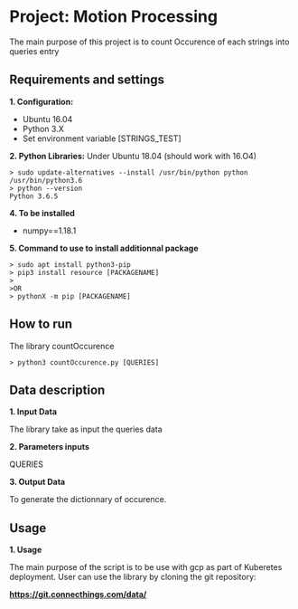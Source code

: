 Project: Motion Processing
======================

The main purpose of this project is to count Occurence of each strings into queries entry

Requirements and settings
-----------------------------------

__1. Configuration:__
- Ubuntu 16.04
- Python 3.X
- Set environment variable [STRINGS_TEST]

__2. Python Libraries:__
Under Ubuntu 18.04 (should work with 16.O4) 
```shell
> sudo update-alternatives --install /usr/bin/python python /usr/bin/python3.6 
> python --version 
Python 3.6.5
```

__4. To be installed__	
* numpy==1.18.1

__5. Command to use to install additionnal package__
```shell
> sudo apt install python3-pip
> pip3 install resource [PACKAGENAME]
>
>OR
> pythonX -m pip [PACKAGENAME]
```

How to run 
--------------
The library countOccurence

```shell
> python3 countOccurence.py [QUERIES]
```

Data description
----------------
__1. Input Data__ 

The library take as input the queries data

__2. Parameters inputs__

QUERIES

__3. Output Data__

To generate the dictionnary of occurence.

Usage
-------------------------

__1. Usage__


The main purpose of the script is to be use with gcp as part of Kuberetes deployment.
User can use the library by cloning the git repository:

__https://git.connecthings.com/data/__
